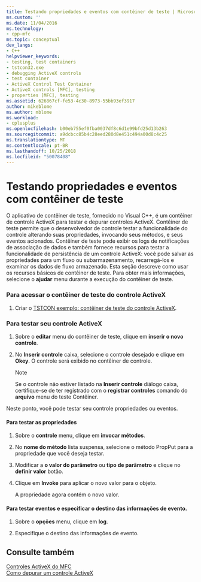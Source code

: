 ```yaml
---
title: Testando propriedades e eventos com contêiner de teste | Microsoft Docs
ms.custom: ''
ms.date: 11/04/2016
ms.technology:
- cpp-mfc
ms.topic: conceptual
dev_langs:
- C++
helpviewer_keywords:
- testing, test containers
- tstcon32.exe
- debugging ActiveX controls
- test container
- ActiveX Control Test Container
- ActiveX controls [MFC], testing
- properties [MFC], testing
ms.assetid: 626867cf-fe53-4c30-8973-55bb93ef3917
author: mikeblome
ms.author: mblome
ms.workload:
- cplusplus
ms.openlocfilehash: b00eb755ef0fba0037df8c6d1e99bfd25d13b263
ms.sourcegitcommit: a9dcbcc85b4c28eed280d8e451c494a00d8c4c25
ms.translationtype: MT
ms.contentlocale: pt-BR
ms.lasthandoff: 10/25/2018
ms.locfileid: "50078408"
---
```

# <a name="testing-properties-and-events-with-test-container"></a>Testando propriedades e eventos com contêiner de teste

O aplicativo de contêiner de teste, fornecido no Visual C++, é um contêiner de controle ActiveX para testar e depurar controles ActiveX. Contêiner de teste permite que o desenvolvedor de controle testar a funcionalidade do controle alterando suas propriedades, invocando seus métodos, e seus eventos acionados. Contêiner de teste pode exibir os logs de notificações de associação de dados e também fornece recursos para testar a funcionalidade de persistência de um controle ActiveX: você pode salvar as propriedades para um fluxo ou subarmazenamento, recarregá-los e examinar os dados de fluxo armazenado. Esta seção descreve como usar os recursos básicos de contêiner de teste. Para obter mais informações, selecione o **ajudar** menu durante a execução do contêiner de teste.

### <a name="to-access-the-activex-control-test-container"></a>Para acessar o contêiner de teste do controle ActiveX

1. Criar o [TSTCON exemplo: contêiner de teste do controle ActiveX](../visual-cpp-samples.md).

### <a name="to-test-your-activex-control"></a>Para testar seu controle ActiveX

1. Sobre o **editar** menu do contêiner de teste, clique em **inserir o novo controle**.

1. No **Inserir controle** caixa, selecione o controle desejado e clique em **Okey**. O controle será exibido no contêiner de controle.

    > [!NOTE]
    >  Se o controle não estiver listado na **Inserir controle** diálogo caixa, certifique-se de ter registrado com o **registrar controles** comando do **arquivo** menu do teste Contêiner.

Neste ponto, você pode testar seu controle propriedades ou eventos.

#### <a name="to-test-properties"></a>Para testar as propriedades

1. Sobre o **controle** menu, clique em **invocar métodos**.

1. No **nome do método** lista suspensa, selecione o método PropPut para a propriedade que você deseja testar.

1. Modificar a **o valor do parâmetro** ou **tipo de parâmetro** e clique no **definir valor** botão.

1. Clique em **Invoke** para aplicar o novo valor para o objeto.

   A propriedade agora contém o novo valor.

#### <a name="to-test-events-and-specify-the-destination-of-event-information"></a>Para testar eventos e especificar o destino das informações de evento.

1. Sobre o **opções** menu, clique em **log**.

1. Especifique o destino das informações de evento.

## <a name="see-also"></a>Consulte também

[Controles ActiveX do MFC](../mfc/mfc-activex-controls.md)<br/>
[Como depurar um controle ActiveX](/visualstudio/debugger/how-to-debug-an-activex-control)


